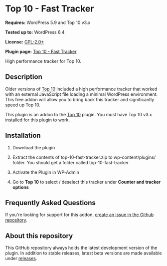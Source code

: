 # Top 10 - Fast Tracker

__Requires:__ WordPress 5.9 and Top 10 v3.x

__Tested up to:__ WordPress 6.4

__License:__ [GPL-2.0+](http://www.gnu.org/licenses/gpl-2.0.html)

__Plugin page:__ [Top 10 - Fast Tracker](https://github.com/WebberZone/top-10-fast-tracker)

High performance tracker for Top 10.

## Description

Older versions of [Top 10](https://webberzone.com/plugins/top-10/) included a high performance tracker that worked with an external JavaScript file loading a minimal WordPress environment. This free addon will allow you to bring back this tracker and significantly speed up Top 10.

This plugin is an addon to the [Top 10](https://webberzone.com/plugins/top-10/) plugin. You must have Top 10 v3.x installed for this plugin to work.

## Installation

1. Download the plugin

2. Extract the contents of top-10-fast-tracker.zip to wp-content/plugins/ folder. You should get a folder called top-10-fast-tracker

3. Activate the Plugin in WP-Admin

4. Go to __Top 10__ to select / deselect this tracker under **Counter and tracker options**

## Frequently Asked Questions

If you're looking for support for this addon, [create an issue in the Github repository](https://github.com/WebberZone/top-10-fast-tracker/issues).

## About this repository

This GitHub repository always holds the latest development version of the plugin. In addition to stable releases, latest beta versions are made available under [releases](https://github.com/WebberZone/top-10-fast-tracker/releases).
